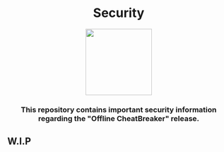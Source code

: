 <h1 align="center">Security</h1>

<p align="center">
    <img src="https://soirpvp.net/cheatbreaker/v/images/logo.png" width="150" height="150"/>
    
<h3 align="center">This repository contains important security information regarding the "Offline CheatBreaker" release.</h3>

<h2>W.I.P</h2>

